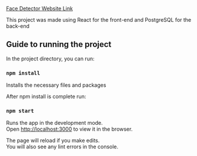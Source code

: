 [Face Detector Website Link](http://react-facedetector.herokuapp.com/)

This project was made using React for the front-end and PostgreSQL for the back-end

## Guide to running the project

In the project directory, you can run:

### `npm install`

Installs the necessary files and packages

After npm install is complete run:

### `npm start`

Runs the app in the development mode.\
Open [http://localhost:3000](http://localhost:3000) to view it in the browser.

The page will reload if you make edits.\
You will also see any lint errors in the console.